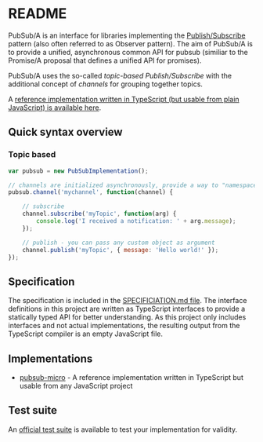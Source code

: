 README
=======

PubSub/A is an interface for libraries implementing the [Publish/Subscribe][pubsub-pattern]
pattern (also often referred to as Observer pattern). The aim of PubSub/A is to provide a unified,
asynchronous common API for pubsub (similiar to the Promise/A proposal that defines a unified API
for promises).

PubSub/A uses the so-called *topic-based Publish/Subscribe* with the additional concept of
*channels* for grouping together topics.

A [reference implementation written in TypeScript (but usable from plain JavaScript) is available
here][reference-implementation].


Quick syntax overview
------

### Topic based

```javascript
var pubsub = new PubSubImplementation();

// channels are initialized asynchronously, provide a way to "namespace" topics
pubsub.channel('mychannel', function(channel) {

    // subscribe
    channel.subscribe('myTopic', function(arg) {
        console.log('I received a notification: ' + arg.message);
    });

    // publish - you can pass any custom object as argument
    channel.publish('myTopic', { message: 'Hello world!' });
});
```

Specification
-------------

The specification is included in the [SPECIFICIATION.md file](SPECIFICATION.md). The interface
definitions in this project are written as TypeScript interfaces to provide a statically typed API
for better understanding. As this project only includes interfaces and not actual implementations,
the resulting output from the TypeScript compiler is an empty JavaScript file.

Implementations
---------------

* [pubsub-micro] - A reference implementation written in TypeScript but usable from any JavaScript
  project


  [pubsub-pattern]: https://en.wikipedia.org/wiki/Publish–subscribe_pattern
  [reference-implementation]: https://github.com/pubsub-a/pubsub-micro
  [pubsub-micro]: https://github.com/pubsub-a/pubsub-micro


Test suite
----------

An [official test suite](https://github.com/pubsub-a-/pubsub-a-tests) is available to test your
implementation for validity.

